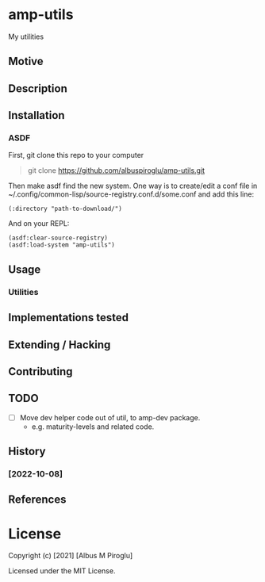 
# amp-utils

My utilities

## Motive

## Description

## Installation

### ASDF

First, git clone this repo to your computer

> git clone https://github.com/albuspiroglu/amp-utils.git

Then make asdf find the new system. One way is to create/edit a conf file in ~/.config/common-lisp/source-registry.conf.d/some.conf and add this line:

    (:directory "path-to-download/")

And on your REPL:

```
(asdf:clear-source-registry)
(asdf:load-system "amp-utils")
```

## Usage


### Utilities


## Implementations tested

## Extending / Hacking

## Contributing

## TODO

- [ ] Move dev helper code out of util, to amp-dev package. 
  * e.g. maturity-levels and related code.


## History
### [2022-10-08]


## References

# License

Copyright (c) [2021] [Albus M Piroglu]

Licensed under the MIT License.
